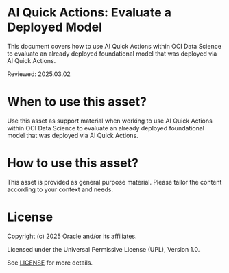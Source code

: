 # AI Quick Actions: Evaluate a Deployed Model
 
This document covers how to use AI Quick Actions within OCI Data Science to evaluate an already deployed foundational model that was deployed via AI Quick Actions.

Reviewed: 2025.03.02
 

# When to use this asset?

Use this asset as support material when working to use AI Quick Actions within OCI Data Science to evaluate an already deployed foundational model that was deployed via AI Quick Actions.


# How to use this asset?

This asset is provided as general purpose material. Please tailor the content according to your context and needs.


# License
 
Copyright (c) 2025 Oracle and/or its affiliates.
 
Licensed under the Universal Permissive License (UPL), Version 1.0.
 
See [LICENSE](https://github.com/oracle-devrel/technology-engineering/blob/main/LICENSE) for more details.
